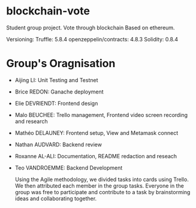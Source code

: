 # blockchain-vote
Student group project. Vote through blockchain
Based on ethereum.

Versioning:
Truffle: 5.8.4
openzeppelin/contracts: 4.8.3
Solidity: 0.8.4

# Group's Oragnisation 
- Aijing LI: Unit Testing and Testnet
- Brice REDON: Ganache deployment 
- Elie DEVRIENDT: Frontend design 
- Malo BEUCHEE: Trello management, Frontend video screen recording and research
- Mathéo DELAUNEY: Frontend setup, View and Metamask connect
- Nathan AUDVARD: Backend review
- Roxanne AL-ALI: Documentation, README redaction and reseach
- Teo VANDROEMME: Backend Development 

  Using the Agile methodology, we divided tasks into cards using Trello. We then attributed each member in the group tasks. Everyone in the group was free to participate and contribute to a task by brainstorming ideas and collaborating together. 
